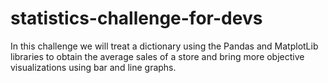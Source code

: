 # statistics-challenge-for-devs
In this challenge we will treat a dictionary using the Pandas and MatplotLib libraries to obtain the average sales of a store and bring more objective visualizations using bar and line graphs.
